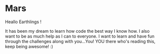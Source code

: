 # Mars

Heallo Earthlings ! 

It has been my dream to learn how code the best way I know how. I also want to be as much help as I can to everyone. I want to learn and have fun through the challenges along with you...You! YOU there who's reading this, keep being awesome! :)  
